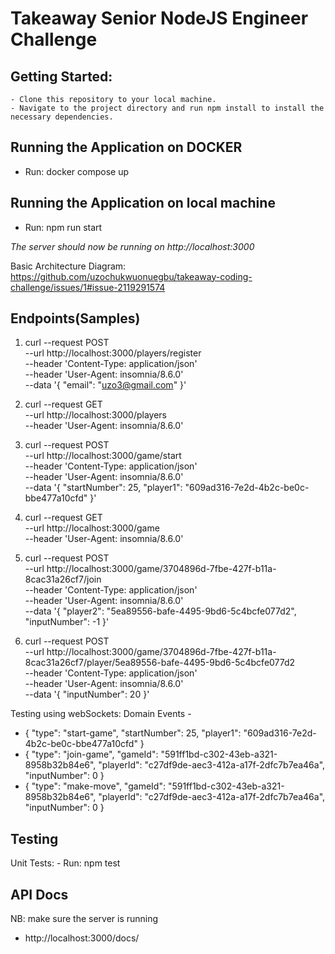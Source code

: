 # Takeaway Senior NodeJS Engineer Challenge

## Getting Started:

    - Clone this repository to your local machine.
    - Navigate to the project directory and run npm install to install the necessary dependencies.


## Running the Application on DOCKER

  - Run:
      docker compose up

## Running the Application on local machine
  - Run:
      npm run start

*The server should now be running on http://localhost:3000*


Basic Architecture Diagram: https://github.com/uzochukwuonuegbu/takeaway-coding-challenge/issues/1#issue-2119291574

## Endpoints(Samples)

1. curl --request POST \
  --url http://localhost:3000/players/register \
  --header 'Content-Type: application/json' \
  --header 'User-Agent: insomnia/8.6.0' \
  --data '{
	"email": "uzo3@gmail.com"
}'

2. curl --request GET \
  --url http://localhost:3000/players \
  --header 'User-Agent: insomnia/8.6.0'

3. curl --request POST \
  --url http://localhost:3000/game/start \
  --header 'Content-Type: application/json' \
  --header 'User-Agent: insomnia/8.6.0' \
  --data '{
	"startNumber": 25,
	"player1": "609ad316-7e2d-4b2c-be0c-bbe477a10cfd"
}'

4. curl --request GET \
  --url http://localhost:3000/game \
  --header 'User-Agent: insomnia/8.6.0'

5. curl --request POST \
  --url http://localhost:3000/game/3704896d-7fbe-427f-b11a-8cac31a26cf7/join \
  --header 'Content-Type: application/json' \
  --header 'User-Agent: insomnia/8.6.0' \
  --data '{
	"player2": "5ea89556-bafe-4495-9bd6-5c4bcfe077d2",
	"inputNumber": -1
}'

6. curl --request POST \
  --url http://localhost:3000/game/3704896d-7fbe-427f-b11a-8cac31a26cf7/player/5ea89556-bafe-4495-9bd6-5c4bcfe077d2 \
  --header 'Content-Type: application/json' \
  --header 'User-Agent: insomnia/8.6.0' \
  --data '{
	"inputNumber": 20
}'

Testing using webSockets: 
 Domain Events - 
  - {
    "type": "start-game",
    "startNumber": 25,
    "player1": "609ad316-7e2d-4b2c-be0c-bbe477a10cfd"
    }
  - {
    "type": "join-game",
    "gameId": "591ff1bd-c302-43eb-a321-8958b32b84e6",
    "playerId": "c27df9de-aec3-412a-a17f-2dfc7b7ea46a",
    "inputNumber": 0
    }
  - {
    "type": "make-move",
    "gameId": "591ff1bd-c302-43eb-a321-8958b32b84e6",
    "playerId": "c27df9de-aec3-412a-a17f-2dfc7b7ea46a",
    "inputNumber": 0
    }

## Testing

  Unit Tests: 
      - Run:
          npm test


## API Docs

NB: make sure the server is running
- http://localhost:3000/docs/
